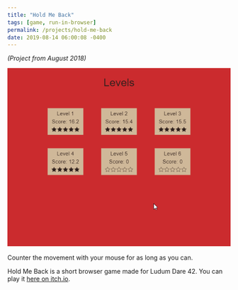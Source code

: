 ```yaml
---
title: "Hold Me Back"
tags: [game, run-in-browser]
permalink: /projects/hold-me-back
date: 2019-08-14 06:00:08 -0400
---
```


*(Project from August 2018)*

<a href="https://parameterized.itch.io/hold-me-back" target="_blank">![](/img/projects/hold-me-back.gif)</a>

Counter the movement with your mouse for as long as you can.

Hold Me Back is a short browser game made for Ludum Dare 42. You can play it [here on itch.io](https://parameterized.itch.io/hold-me-back).
